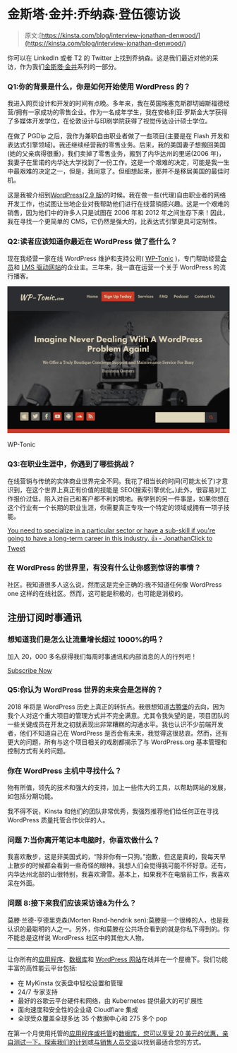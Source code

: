 # 金斯塔·金并:乔纳森·登伍德访谈

> 原文:[https://kinsta.com/blog/interview-jonathan-denwood/](https://kinsta.com/blog/interview-jonathan-denwood/)

你可以在 LinkedIn 或者 T2 的 Twitter 上找到乔纳森。这是我们最近对他的采访，作为我们[金斯塔·金并](https://kinsta.com/?post_type=post&s=kingpin)系列的一部分。

### Q1:你的背景是什么，你是如何开始使用 WordPress 的？

我进入网页设计和开发的时间有点晚。多年来，我在英国埃塞克斯郡切姆斯福德经营/拥有一家成功的零售企业。作为一名成年学生，我在安格利亚·罗斯金大学获得了多媒体开发学位，在伦敦设计与印刷学院获得了视觉传达设计硕士学位。

在做了 PGDip 之后，我作为兼职自由职业者做了一些项目(主要是在 Flash 开发和表达式引擎领域)。我还继续经营我的零售业务。后来，我的美国妻子想搬回美国(她的父亲病得很重)，我们卖掉了零售业务，搬到了内华达州的里诺(2006 年)，我妻子在里诺的内华达大学找到了一份工作。这是一个艰难的决定，可能是我一生中最艰难的决定之一，但是，我同意了。但细想起来，那并不是移居美国的最佳时机。

这是我被介绍到[WordPress(2.9 版)](https://codex.wordpress.org/Version_2.9)的时候。我在做一些(代理)自由职业者的网络开发工作，也试图让当地企业对我帮助他们进行在线营销感兴趣。这是一个艰难的销售，因为他们中的许多人只是试图在 2006 年和 2012 年之间生存下来！因此，我在寻找一个更简单的 CMS，它仍然是强大的，比表达式引擎更具可定制性。

### Q2:读者应该知道你最近在 WordPress 做了些什么？

现在我经营一家在线 WordPress 维护和支持公司( [WP-Tonic](https://www.wp-tonic.com/) )，专门帮助经营[会员](https://kinsta.com/blog/wordpress-membership-plugins/)和 [LMS 驱动网站](https://kinsta.com/blog/wordpress-lms-plugins/)的企业主。三年来，我一直在运营一个关于 WordPress 的流行播客。

[![WP-Tonic](img/e474e2daf834c5301df4521f3ac552a3.png)](https://www.wp-tonic.com/)

WP-Tonic



### Q3:在职业生涯中，你遇到了哪些挑战？

在线营销与传统的实体商业世界完全不同。我花了相当长的时间(可能太长了)才意识到，在这个世界上真正有价值的技能是 SEO(搜索引擎优化。)此外，很容易对工作报价过低，陷入对自己和客户都不利的境地。我学到的另一件事是，如果你想在这个行业有一个长期的职业生涯，你需要真正专攻一个特定的领域或拥有一项子技能。

[You need to specialize in a particular sector or have a sub-skill if you're going to have a long-term career in this industry. 👍 - JonathanClick to Tweet](https://twitter.com/intent/tweet?url=https%3A%2F%2Fbit.ly%2F2BDcmuG&via=kinsta&text=You+need+to+specialize+in+a+particular+sector+or+have+a+sub-skill+if+you%27re+going+to+have+a+long-term+career+in+this+industry.+%F0%9F%91%8D+-+Jonathan&hashtags=WordPress%2Cmarketing)

### 在 WordPress 的世界里，有没有什么让你感到惊讶的事情？

社区。我知道很多人这么说，然而这是完全正确的:我不知道任何像 WordPress one 这样的在线社区。然而，这可能是积极的，也可能是消极的。

## 注册订阅时事通讯



### 想知道我们是怎么让流量增长超过 1000%的吗？

加入 20，000 多名获得我们每周时事通讯和内部消息的人的行列吧！

[Subscribe Now](#newsletter)

### Q5:你认为 WordPress 世界的未来会是怎样的？

2018 年将是 WordPress 历史上真正的转折点。我很想知道[古腾堡](https://kinsta.com/blog/gutenberg-wordpress-editor/)的去向，因为我个人对这个重大项目的管理方式并不完全满意。尤其令我失望的是，项目团队的一些关键成员在开发之初就表现出非常糟糕的沟通水平。我也认识不少前端开发者，他们不知道自己在 WordPress 是否会有未来，我觉得这很悲哀。然而，还有更大的问题，所有与这个项目相关的戏剧都揭示了与 WordPress.org 基本管理和控制方式有关的问题。

### 你在 WordPress 主机中寻找什么？

物有所值，领先的技术和强大的支持，加上一些伟大的工具，以帮助网站的发展，如包括分期功能。

我不得不说，Kinsta 和他们的团队非常优秀，我强烈推荐他们给任何正在寻找 WordPress 质量托管合作伙伴的人。

### 问题 7:当你离开笔记本电脑时，你喜欢做什么？

我喜欢散步，这是非美国式的，“除非你有一只狗。”抱歉，但这是真的，我每天早上散步的时候都会看到一些奇怪的眼神。我想人们会觉得我可能不怀好意。还有，内华达州北部的山很特别，我喜欢滑雪。基本上，如果我不在电脑前工作，我喜欢呆在外面。

### 问题 8:接下来我们应该采访谁&为什么？

莫滕·兰德-亨德里克森(Morten Rand-hendrik sen):莫滕是一个很棒的人，也是我认识的最聪明的人之一。另外，你和莫滕在公共场合看到的就是你私下得到的。你不能总是这样说 WordPress 社区中的其他大人物。

* * *

让你所有的[应用程序](https://kinsta.com/application-hosting/)、[数据库](https://kinsta.com/database-hosting/)和 [WordPress 网站](https://kinsta.com/wordpress-hosting/)在线并在一个屋檐下。我们功能丰富的高性能云平台包括:

*   在 MyKinsta 仪表盘中轻松设置和管理
*   24/7 专家支持
*   最好的谷歌云平台硬件和网络，由 Kubernetes 提供最大的可扩展性
*   面向速度和安全性的企业级 Cloudflare 集成
*   全球受众覆盖全球多达 35 个数据中心和 275 多个 pop

在第一个月使用托管的[应用程序或托管](https://kinsta.com/application-hosting/)的[数据库，您可以享受 20 美元的优惠，亲自测试一下。探索我们的](https://kinsta.com/database-hosting/)[计划](https://kinsta.com/plans/)或[与销售人员交谈](https://kinsta.com/contact-us/)以找到最适合您的方式。